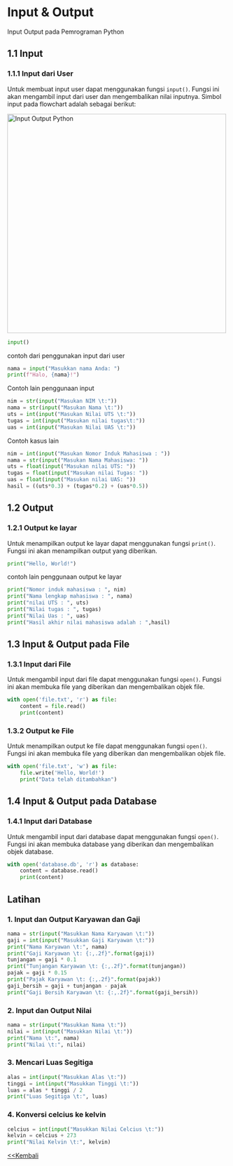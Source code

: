 <h1> Input & Output </h1>

Input Output pada Pemrograman Python

## 1.1 Input

### 1.1.1 Input dari User

Untuk membuat input user dapat menggunakan fungsi `input()`. Fungsi ini akan mengambil input dari user dan mengembalikan nilai inputnya.
Simbol input pada flowchart adalah sebagai berikut:

<img src="https://venngage-wordpress.s3.amazonaws.com/uploads/2022/09/Inputoutput-symbol-1.png" alt="Input Output Python" width="500"/>

```python
input()
```

contoh dari penggunakan input dari user

```python
nama = input("Masukkan nama Anda: ")
print(f"Halo, {nama}!")
```

Contoh lain penggunaan input

```python
nim = str(input("Masukan NIM \t:"))
nama = str(input("Masukan Nama \t:"))
uts = int(input("Masukan Nilai UTS \t:"))
tugas = int(input("Masukan nilai tugas\t:"))
uas = int(input("Masukan Nilai UAS \t:"))
```

Contoh kasus lain

```python
nim = int(input("Masukan Nomor Induk Mahasiswa : "))
nama = str(input("Masukan Nama Mahasiswa: "))
uts = float(input("Masukan nilai UTS: "))
tugas = float(input("Masukan nilai Tugas: "))
uas = float(input("Masukan nilai UAS: "))
hasil = ((uts*0.3) + (tugas*0.2) + (uas*0.5))


```

## 1.2 Output

### 1.2.1 Output ke layar

Untuk menampilkan output ke layar dapat menggunakan fungsi `print()`. Fungsi ini akan menampilkan output yang diberikan.

```python
print("Hello, World!")
```

contoh lain penggunaan output ke layar

```python
print("Nomor induk mahasiswa : ", nim)
print("Nama lengkap mahasiswa : ", nama)
print("nilai UTS : ", uts)
print("Nilai tugas : ", tugas)
print("Nilai Uas : ", uas)
print("Hasil akhir nilai mahasiswa adalah : ",hasil)
```

## 1.3 Input & Output pada File

### 1.3.1 Input dari File

Untuk mengambil input dari file dapat menggunakan fungsi `open()`. Fungsi ini akan membuka file yang diberikan dan mengembalikan objek file.

```python
with open('file.txt', 'r') as file:
    content = file.read()
    print(content)
```

### 1.3.2 Output ke File

Untuk menampilkan output ke file dapat menggunakan fungsi `open()`. Fungsi ini akan membuka file yang diberikan dan mengembalikan objek file.

```python
with open('file.txt', 'w') as file:
    file.write('Hello, World!')
    print("Data telah ditambahkan")
```

## 1.4 Input & Output pada Database

### 1.4.1 Input dari Database

Untuk mengambil input dari database dapat menggunakan fungsi `open()`. Fungsi ini akan membuka database yang diberikan dan mengembalikan objek database.

```python
with open('database.db', 'r') as database:
    content = database.read()
    print(content)
```

## Latihan

### 1. Input dan Output Karyawan dan Gaji

```python
nama = str(input("Masukkan Nama Karyawan \t:"))
gaji = int(input("Masukkan Gaji Karyawan \t:"))
print("Nama Karyawan \t:", nama)
print("Gaji Karyawan \t: {:,.2f}".format(gaji))
tunjangan = gaji * 0.1
print("Tunjangan Karyawan \t: {:,.2f}".format(tunjangan))
pajak = gaji * 0.15
print("Pajak Karyawan \t: {:,.2f}".format(pajak))
gaji_bersih = gaji + tunjangan - pajak
print("Gaji Bersih Karyawan \t: {:,.2f}".format(gaji_bersih))

```

### 2. Input dan Output Nilai

```python
nama = str(input("Masukkan Nama \t:"))
nilai = int(input("Masukkan Nilai \t:"))
print("Nama \t:", nama)
print("Nilai \t:", nilai)
```

### 3. Mencari Luas Segitiga

```python
alas = int(input("Masukkan Alas \t:"))
tinggi = int(input("Masukkan Tinggi \t:"))
luas = alas * tinggi / 2
print("Luas Segitiga \t:", luas)
```

### 4. Konversi celcius ke kelvin

```python
celcius = int(input("Masukkan Nilai Celcius \t:"))
kelvin = celcius + 273
print("Nilai Kelvin \t:", kelvin)
```

[<<Kembali](README.md)
